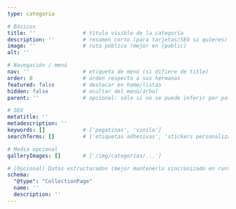 ```yaml
---
type: categoria

# Básicos
title: ''               # título visible de la categoría
description: ''         # resumen corto (para tarjetas/SEO si quieres)
image: ''               # ruta pública (mejor en /public)
alt: ''

# Navegación / menú
nav: ''                 # etiqueta de menú (si difiere de title)
order: 0                # orden respecto a sus hermanas
featured: false         # destacar en home/listas
hidden: false           # ocultar del menú/árbol
parent: ''              # opcional: sólo si no se puede inferir por path

# SEO
metatitle: ''
metadescription: ''
keywords: []            # ['pegatinas', 'vinilo']
searchTerms: []         # ['etiquetas adhesivas', 'stickers personalizados']

# Media opcional
galleryImages: []       # ['/img/categorias/...']

# (Opcional) Datos estructurados (mejor mantenerlo sincronizado en runtime)
schema:
  "@type": "CollectionPage"
  name: ''
  description: ''
---
```

